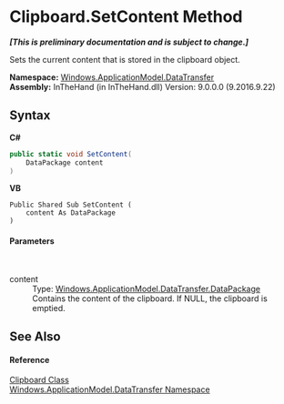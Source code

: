 # Clipboard.SetContent Method 
 _**\[This is preliminary documentation and is subject to change.\]**_

Sets the current content that is stored in the clipboard object.

**Namespace:**&nbsp;<a href="N_Windows_ApplicationModel_DataTransfer">Windows.ApplicationModel.DataTransfer</a><br />**Assembly:**&nbsp;InTheHand (in InTheHand.dll) Version: 9.0.0.0 (9.2016.9.22)

## Syntax

**C#**<br />
``` C#
public static void SetContent(
	DataPackage content
)
```

**VB**<br />
``` VB
Public Shared Sub SetContent ( 
	content As DataPackage
)
```


#### Parameters
&nbsp;<dl><dt>content</dt><dd>Type: <a href="T_Windows_ApplicationModel_DataTransfer_DataPackage">Windows.ApplicationModel.DataTransfer.DataPackage</a><br />Contains the content of the clipboard. If NULL, the clipboard is emptied.</dd></dl>

## See Also


#### Reference
<a href="T_Windows_ApplicationModel_DataTransfer_Clipboard">Clipboard Class</a><br /><a href="N_Windows_ApplicationModel_DataTransfer">Windows.ApplicationModel.DataTransfer Namespace</a><br />
